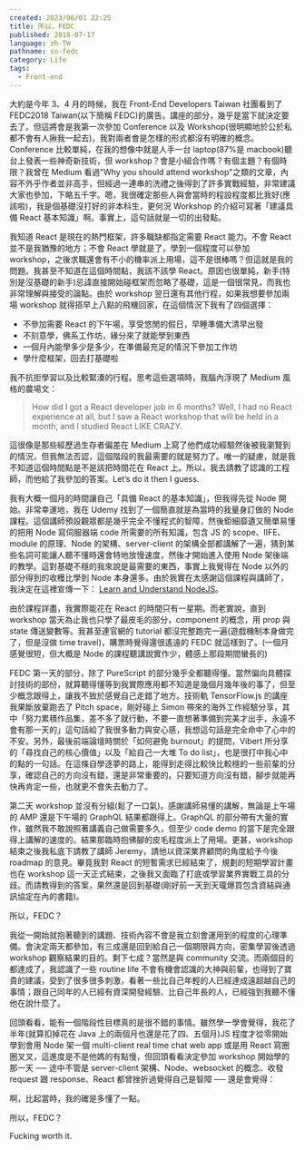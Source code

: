 ```yaml
---
created: 2023/06/01 22:25
title: 所以，FEDC
published: 2018-07-17
language: zh-TW
pathname: so-fedc
category: Life
tags:
  - Front-end
---
```

大約是今年 3、4 月的時候，我在 Front-End Developers Taiwan 社團看到了 FEDC2018 Taiwan(以下簡稱 FEDC)的廣告。講座的部分，幾乎是當下就決定要去了。但這將會是我第一次參加 Conference 以及 Workshop(很明顯地於公於私都不會有人揪我一起去)，我對兩者會是怎樣的形式都沒有明確的概念。Conference 比較單純，在我的想像中就是人手一台 laptop(87%是 macbook)聽台上發表一些神奇新技術，但 workshop？會是小組合作嗎？有個主題？有個時限？我曾在 Medium 看過"Why you should attend workshop"之類的文章，內容不外乎作者並非高手，但經過一連串的洗禮之後得到了許多實戰經驗，非常建議大家也參加，下略五千字。嗯，我很確定那些人與會當時的程設程度都比我好(應該啦)，我是個基礎沒打好的非本科生，更何況 Workshop 的介紹可寫著「建議具備 React 基本知識」啊。事實上，這句話就是一切的出發點。

我知道 React 是現在的熱門框架，許多職缺都指定需要 React 能力。不會 React 並不是我猶豫的地方；不會 React 學就是了，學到一個程度可以參加 workshop，之後求職還會有不小的機率派上用場，這不是很棒嗎？但這就是我的問題。我甚至不知道在這個時間點，我該不該學 React。原因也很單純，新手(特別是沒基礎的新手)忌諱直接開始碰框架而忽略了基礎，這是一個很常見，而我也非常理解與接受的論點。由於 workshop 翌日還有其他行程，如果我想要參加兩場 workshop 就得搭早上八點的飛機回家，在這個情況下我有了四個選擇：

- 不參加需要 React 的下午場，享受悠閒的假日，早睡準備大清早出發
- 不刻意學，佛系工作坊，緣分來了就能學到東西
- 一個月內能學多少是多少，在準備最充足的情況下參加工作坊
- 學什麼框架，回去打基礎啦

我不抗拒學習以及比較緊湊的行程。思考這些選項時，我腦內浮現了 Medium 風格的農場文：

> How did I got a React developer job in 6 months?
> Well, I had no React experience at all, but I saw a React workshop that will be held in a month, and I studied React LIKE CRAZY.

這很像是那些經歷過生存者偏差在 Medium 上寫了他們成功經驗然後被我瀏覽到的情況，但我無法否認，這個階段的我最需要的就是努力了。唯一的疑慮，就是我不知道這個時間點是不是該把時間花在 React 上。所以，我去請教了認識的工程師，而他給了我參加的答案。Let’s do it then I guess.

我有大概一個月的時間讓自己「具備 React 的基本知識」，但我得先從 Node 開始。非常幸運地，我在 Udemy 找到了一個簡直就是為當時的我量身訂做的 Node 課程。這個講師預設觀眾都是幾乎完全不懂程式的智障，然後鉅細靡遺又簡單易懂的把用 Node 寫伺服器端 code 所需要的所有知識，包含 JS 的 scope、IIFE、module 的原理、Node 的架構、server-client 的架構全部都講解了一遍，猜到某些名詞可能讓人聽不懂時還會特地放慢速度，然後才開始進入使用 Node 架後端的教學。這對基礎不穩的我來說是最需要的東西，事實上我覺得在 Node 以外的部分得到的收穫比學到 Node 本身還多。由於我實在太感謝這個課程與講師了，我決定在這裡宣傳一下： [Learn and Understand NodeJS](https://www.udemy.com/understand-nodejs/)。

由於課程詳盡，我實際能花在 React 的時間只有一星期。而老實說，直到 workshop 當天為止我也只學了最皮毛的部分，component 的概念，用 prop 與 state 傳送變數等。我甚至連官網的 tutorial 都沒完整跑完一遍(遊戲機制本身做完了，但是沒做 time travel)，購票時覺得還很遙遠的 FEDC 就這樣到了。(一個月感覺很短，但大概是 Node 的課程聽講說實作少，體感上那段期間蠻長的)

FEDC 第一天的部分，除了 PureScript 的部分幾乎全都聽得懂。當然偏向具體探討技術的部份，就算聽得懂等到我實際應用都不知道是幾個月幾年後的事了，但至少概念跟得上，讓我不致於感覺自己走錯了地方。技術軌 TensorFlow.js 的講座我果斷放棄跑去了 Pitch space，剛好碰上 Simon 帶來的海外工作經驗分享，其中「努力累積作品集，差不多了就行動，不要一直想著準備到完美才出手，永遠不會有那一天的」這句話給了我很多動力與安心感，我想這句話是完全命中了心中的不安。另外，最後前端論壇時關於「如何避免 burnout」的提問，Vibert 所分享的「尋找自己的核心價值」以及「給自己一大堆 To do list」，也是很打中我心中的點的一句話。在這條自學逐夢的路上，能得到走得比較快比較穩的一些前輩的分享，確認自己的方向沒有錯，還是非常重要的。只要知道方向沒有錯，腳步就能再快再肯定一些，也就更不會失去動力了。

第二天 workshop 並沒有分組(鬆了一口氣)。感謝講師易懂的講解，無論是上午場的 AMP 還是下午場的 GraphQL 結果都跟得上。GraphQL 的部分帶有大量的實作，雖然我不敢說照著講義自己做需要多久，但至少 code demo 的當下是完全跟得上講解的速度的。結果那臨時抱佛腳的皮毛程度派上了用場。更甚，workshop 結束之後我私底下請教了講師 Jeremy，請他以資深業界顧問的角度給予今後 roadmap 的意見。畢竟我對 React 的短暫需求已經結束了，規劃的短期學習計畫也在 workshop 這一天正式結束，之後我又面臨了打底或學習業界實戰工具的分歧。而請教得到的答案，果然還是回到基礎(剛好前一天到天瓏爆買包含資結與通訊協定在內的書籍)。

所以，FEDC？

我從一開始就抱著聽到的講題、技術內容不會是我立刻會運用到的程度的心理準備。會決定兩天都參加，有三成還是回到給自己一個期限與方向，密集學習後透過 workshop 觀察結果的目的。剩下七成？當然是與 community 交流。而兩個目的都達成了，我認識了一些 routine life 不會有機會認識的大神與前輩，也得到了寶貴的建議，受到了很多很多刺激，看著一些比自己年輕的人已經達成遠超越自己的事情；跟自己同年的人已經有資深開發經驗、比自己年長的人，已經強到我聽不懂他在說什麼了。

回頭看看，能有一個階段性目標真的是很不錯的事情。雖然學一學會覺得，我花了半年(就算扣掉花在 Java 上的兩個月也還是花了四、五個月)JS 程度才從零開始學到會用 Node 架一個 multi-client real time chat web app 或是用 React 寫圈圈叉叉，這進度是不是他媽的有點慢，但回頭看看決定參加 workshop 開始學的那一天 ── 途中不管是 server-client 架構、Node、websocket 的概念、收發 request 跟 response、React 都曾挫折過覺得自己是智障 ── 還是會覺得：

啊，比起當時，我的確是多懂了一點。

所以，FEDC？

Fucking worth it.
